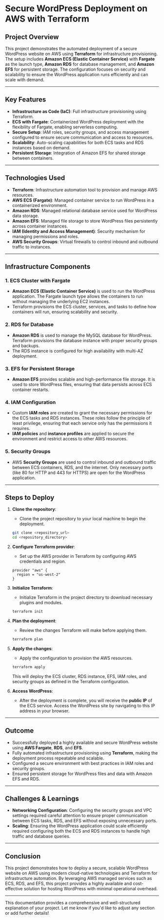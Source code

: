 # **Secure WordPress Deployment on AWS with Terraform**

## **Project Overview**

This project demonstrates the automated deployment of a secure WordPress website on AWS using **Terraform** for infrastructure provisioning. The setup includes **Amazon ECS (Elastic Container Service)** with **Fargate** as the launch type, **Amazon RDS** for database management, and **Amazon EFS** for persistent storage. The configuration focuses on security and scalability to ensure the WordPress application runs efficiently and can scale with demand.

---

## **Key Features**

- **Infrastructure as Code (IaC)**: Full infrastructure provisioning using Terraform.
- **ECS with Fargate**: Containerized WordPress deployment with the flexibility of Fargate, enabling serverless computing.
- **Secure Setup**: IAM roles, security groups, and access management configured to ensure secure communication and access to resources.
- **Scalability**: Auto-scaling capabilities for both ECS tasks and RDS instances based on demand.
- **Persistent Storage**: Integration of Amazon EFS for shared storage between containers.

---

## **Technologies Used**

- **Terraform**: Infrastructure automation tool to provision and manage AWS resources.
- **AWS ECS (Fargate)**: Managed container service to run WordPress in a containerized environment.
- **Amazon RDS**: Managed relational database service used for WordPress data storage.
- **Amazon EFS**: Managed file storage to store WordPress files persistently across container instances.
- **IAM (Identity and Access Management)**: Security mechanism for managing permissions and roles.
- **AWS Security Groups**: Virtual firewalls to control inbound and outbound traffic to instances.
  
---

## **Infrastructure Components**

### **1. ECS Cluster with Fargate**
- **Amazon ECS (Elastic Container Service)** is used to run the WordPress application. The Fargate launch type allows the containers to run without managing the underlying EC2 instances.
- Terraform provisions the ECS cluster, services, and tasks to define how containers will run, ensuring scalability and security.
  
### **2. RDS for Database**
- **Amazon RDS** is used to manage the MySQL database for WordPress. Terraform provisions the database instance with proper security groups and backups.
- The RDS instance is configured for high availability with multi-AZ deployment.

### **3. EFS for Persistent Storage**
- **Amazon EFS** provides scalable and high-performance file storage. It is used to store WordPress files, ensuring that data persists across ECS container restarts.

### **4. IAM Configuration**
- Custom **IAM roles** are created to grant the necessary permissions for the ECS tasks and RDS instances. These roles follow the principle of least privilege, ensuring that each service only has the permissions it requires.
- **IAM policies** and **instance profiles** are applied to secure the environment and restrict access to other AWS resources.

### **5. Security Groups**
- AWS **Security Groups** are used to control inbound and outbound traffic between ECS containers, RDS, and the internet. Only necessary ports (like 80 for HTTP and 443 for HTTPS) are open for the WordPress application.

---

## **Steps to Deploy**

1. **Clone the repository**:
   - Clone the project repository to your local machine to begin the deployment.

   ```bash
   git clone <repository_url>
   cd <repository_directory>
   ```

2. **Configure Terraform provider**:
   - Set up the AWS provider in Terraform by configuring AWS credentials and region.
   
   ```hcl
   provider "aws" {
     region = "us-west-2"
   }
   ```

3. **Initialize Terraform**:
   - Initialize Terraform in the project directory to download necessary plugins and modules.

   ```bash
   terraform init
   ```

4. **Plan the deployment**:
   - Review the changes Terraform will make before applying them.

   ```bash
   terraform plan
   ```

5. **Apply the changes**:
   - Apply the configuration to provision the AWS resources.

   ```bash
   terraform apply
   ```

   This will deploy the ECS cluster, RDS instance, EFS, IAM roles, and security groups as defined in the Terraform configuration.

6. **Access WordPress**:
   - After the deployment is complete, you will receive the **public IP** of the ECS service. Access the WordPress site by navigating to this IP address in your browser.

---

## **Outcome**

- Successfully deployed a highly available and secure WordPress website using **AWS Fargate**, **RDS**, and **EFS**.
- Fully automated infrastructure provisioning using **Terraform**, making the deployment process repeatable and scalable.
- Configured a secure environment with best practices in IAM roles and security groups.
- Ensured persistent storage for WordPress files and data with Amazon EFS and RDS.

---

## **Challenges & Learnings**

- **Networking Configuration**: Configuring the security groups and VPC settings required careful attention to ensure proper communication between ECS tasks, RDS, and EFS without exposing unnecessary ports.
- **Scaling**: Ensuring the WordPress application could scale efficiently required configuring both the ECS and RDS instances to handle high traffic and database queries.

---

## **Conclusion**

This project demonstrates how to deploy a secure, scalable WordPress website on AWS using modern cloud-native technologies and Terraform for infrastructure automation. By leveraging AWS managed services such as ECS, RDS, and EFS, this project provides a highly available and cost-effective solution for hosting WordPress with minimal operational overhead.

---

This documentation provides a comprehensive and well-structured explanation of your project. Let me know if you'd like to adjust any section or add further details!
